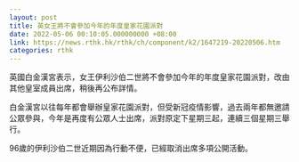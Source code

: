 ```yaml
---
layout: post
title: 英女王將不會參加今年的年度皇家花園派對
date: 2022-05-06 00:10:05.000000000 +08:00
link: https://news.rthk.hk/rthk/ch/component/k2/1647219-20220506.htm
categories: rthk
---
```


英國白金漢宮表示，女王伊利沙伯二世將不會參加今年的年度皇家花園派對，改由其他皇室成員出席，稍後再公布詳情。

白金漢宮以往每年都會舉辦皇家花園派對，但受新冠疫情影響，過去兩年都無邀請公眾參與，今年是再度有公眾人士出席，派對原定下星期三起，連續三個星期三舉行。

96歲的伊利沙伯二世近期因為行動不便，已經取消出席多項公開活動。
